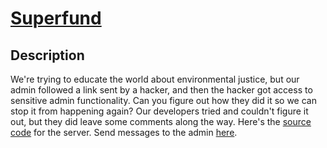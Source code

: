 # [Superfund](https://superfund.2r.is)

## Description

We're trying to educate the world about environmental justice, but our admin followed a link sent by a hacker, and then the hacker got access to sensitive admin functionality. Can you figure out how they did it so we can stop it from happening again? Our developers tried and couldn't figure it out, but they did leave some comments along the way.  Here's the [source code](https://github.com/zoeyg/challenges/raw/master/superfund/superfund.zip) for the server.  Send messages to the admin [here](https://admin-superfund.2r.is).
